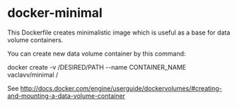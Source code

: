 # docker-minimal
This Dockerfile creates minimalistic image which is useful as a base for data volume containers.

You can create new data volume container by this command:

docker create -v /DESIRED/PATH --name CONTAINER_NAME vaclavv/minimal /

See http://docs.docker.com/engine/userguide/dockervolumes/#creating-and-mounting-a-data-volume-container

